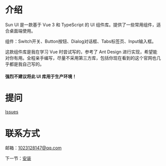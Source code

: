 # 介绍

Sun UI 是一款基于 Vue 3 和 TypeScript 的 UI 组件库。提供了一些常用组件，适合桌面端使用。

组件：Switch开关、Button按钮、Dialog对话框、Tabs标签页、Input输入框。

这款组件库是我在学习 Vue 时尝试写的，参考了 Ant Design 进行实现，希望能对你有用。全程亲手编写，尽量不采用第三方库，包括你现在看到的这个官网也几乎都是我自己写的。

#### 强烈不建议将此 UI 库用于生产环境！

# 提问

[Issues](https://github.com/DipperHE/sun-ui-website/issues)

# 联系方式

邮箱：1023128147@qq.com

下一节：[安装](#/doc/install)